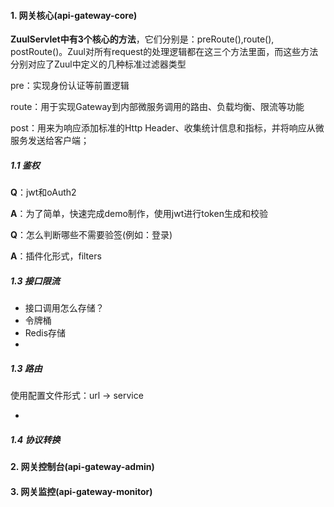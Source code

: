 #### 1. 网关核心(api-gateway-core)

**ZuulServlet中有3个核心的方法**，它们分别是：preRoute(),route(), postRoute()。Zuul对所有request的处理逻辑都在这三个方法里面，而这些方法分别对应了Zuul中定义的几种标准过滤器类型

pre：实现身份认证等前置逻辑

route：用于实现Gateway到内部微服务调用的路由、负载均衡、限流等功能

post：用来为响应添加标准的Http Header、收集统计信息和指标，并将响应从微服务发送给客户端；



##### 1.1 鉴权

**Q**：jwt和oAuth2

**A**：为了简单，快速完成demo制作，使用jwt进行token生成和校验



**Q**：怎么判断哪些不需要验签(例如：登录)

**A**：插件化形式，filters



##### 1.3 接口限流

- 接口调用怎么存储？
- 令牌桶
- Redis存储
- 



##### 1.3 路由

使用配置文件形式：url -> service



- 

  



##### 1.4 协议转换





#### 2. 网关控制台(api-gateway-admin)



#### 3. 网关监控(api-gateway-monitor)

